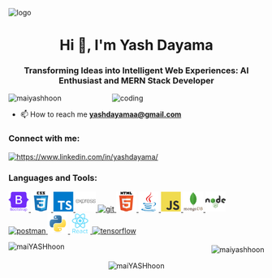 ![logo](https://github.com/yash-dayama/yash-dayama/blob/main/Yash%20Dayama.png)
<h1 align="center">Hi 👋, I'm Yash Dayama</h1>
<h3 align="center">Transforming Ideas into Intelligent Web Experiences: AI Enthusiast and MERN Stack Developer</h3>
 <img align="right" alt="coding" src="https://github.com/yash-dayama/yash-dayama/blob/main/img.gif" width="300" >
          
     

<p align="left"> <img src="https://komarev.com/ghpvc/?username=maiyashhoon&label=Profile%20views&color=0e75b6&style=flat" alt="maiyashhoon" /> </p>

- 📫 How to reach me **yashdayamaa@gmail.com**
<h3 align="left">Connect with me:</h3>
<p align="left">
<a href="https://www.linkedin.com/in/yashdayama/" target="blank"><img align="center" src="https://raw.githubusercontent.com/rahuldkjain/github-profile-readme-generator/master/src/images/icons/Social/linked-in-alt.svg" alt="https://www.linkedin.com/in/yashdayama/" height="30" width="40" /></a>
</p>

<p align="left">
</p>

<h3 align="left">Languages and Tools:</h3>
<p align="left"> <a href="https://getbootstrap.com" target="_blank" rel="noreferrer"> <img src="https://raw.githubusercontent.com/devicons/devicon/master/icons/bootstrap/bootstrap-plain-wordmark.svg" alt="bootstrap" width="40" height="40"/> </a> <a href="https://www.w3schools.com/css/" target="_blank" rel="noreferrer"> <img src="https://raw.githubusercontent.com/devicons/devicon/master/icons/css3/css3-original-wordmark.svg" alt="css3" width="40" height="40"/> </a>
  <a href="https://www.typescriptlang.org/" target="_blank" rel="noreferrer">
    <img src="https://raw.githubusercontent.com/devicons/devicon/master/icons/typescript/typescript-original.svg" alt="typescript" width="40" height="40"/>
  </a>
 <a href="https://expressjs.com" target="_blank" rel="noreferrer"> <img src="https://raw.githubusercontent.com/devicons/devicon/master/icons/express/express-original-wordmark.svg" alt="express" width="40" height="40"/> </a> <a href="https://git-scm.com/" target="_blank" rel="noreferrer"> <img src="https://www.vectorlogo.zone/logos/git-scm/git-scm-icon.svg" alt="git" width="40" height="40"/> </a> <a href="https://www.w3.org/html/" target="_blank" rel="noreferrer"> <img src="https://raw.githubusercontent.com/devicons/devicon/master/icons/html5/html5-original-wordmark.svg" alt="html5" width="40" height="40"/> </a> <a href="https://www.java.com" target="_blank" rel="noreferrer"> <img src="https://raw.githubusercontent.com/devicons/devicon/master/icons/java/java-original.svg" alt="java" width="40" height="40"/> </a> <a href="https://developer.mozilla.org/en-US/docs/Web/JavaScript" target="_blank" rel="noreferrer"> <img src="https://raw.githubusercontent.com/devicons/devicon/master/icons/javascript/javascript-original.svg" alt="javascript" width="40" height="40"/> </a> <a href="https://www.mongodb.com/" target="_blank" rel="noreferrer"> <img src="https://raw.githubusercontent.com/devicons/devicon/master/icons/mongodb/mongodb-original-wordmark.svg" alt="mongodb" width="40" height="40"/> </a> <a href="https://nodejs.org" target="_blank" rel="noreferrer"> <img src="https://raw.githubusercontent.com/devicons/devicon/master/icons/nodejs/nodejs-original-wordmark.svg" alt="nodejs" width="40" height="40"/> </a> <a href="https://postman.com" target="_blank" rel="noreferrer"> <img src="https://www.vectorlogo.zone/logos/getpostman/getpostman-icon.svg" alt="postman" width="40" height="40"/> </a> <a href="https://www.python.org" target="_blank" rel="noreferrer"> <img src="https://raw.githubusercontent.com/devicons/devicon/master/icons/python/python-original.svg" alt="python" width="40" height="40"/> </a> <a href="https://reactjs.org/" target="_blank" rel="noreferrer"> <img src="https://raw.githubusercontent.com/devicons/devicon/master/icons/react/react-original-wordmark.svg" alt="react" width="40" height="40"/> </a> <a href="https://www.tensorflow.org" target="_blank" rel="noreferrer"> <img src="https://www.vectorlogo.zone/logos/tensorflow/tensorflow-icon.svg" alt="tensorflow" width="40" height="40"/> </a> </p>

<div style="margin-bottom: 20px;">
  <p><img align="left" src="https://github-readme-stats-sigma-five.vercel.app/api/top-langs?username=maiYASHhoon&show_icons=true&locale=en&layout=compact" alt="maiYASHhoon" /></p>
</div>

<div style="margin-bottom: 20px;">
  <p><img align="right" rel="noopener noreferrer nofollow" src="https://github-readme-stats-sigma-five.vercel.app/api?username=maiYASHhoon&show_icons=true&locale=en" alt="maiyashhoon" /></p>
</div>

<div style="margin-bottom: 20px;">
  <p align="center">&nbsp;</p>
  <p align="center">
    <img align="center" src="https://github-readme-streak-stats.herokuapp.com/?user=maiYASHhoon&" alt="maiYASHhoon" />
  </p>
</div>



